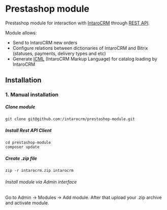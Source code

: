 Prestashop module
=============

Prestashop module for interaction with [IntaroCRM](http://www.intarocrm.com) through [REST API](http://docs.intarocrm.ru/rest-api/).

Module allows:

* Send to IntaroCRM new orders
* Configure relations between dictionaries of IntaroCRM and Bitrix (statuses, payments, delivery types and etc)
* Generate [ICML](http://docs.intarocrm.ru/index.php?n=Пользователи.ФорматICML) (IntaroCRM Markup Language) for catalog loading by IntaroCRM

Installation
-------------

### 1. Manual installation


##### Clone module
```
git clone git@github.com:/intarocrm/prestashop-module.git
```

##### Install Rest API Client

```
cd prestashop-module
composer update
```

##### Create .zip file 
```
zip -r intarocrm.zip intarocrm
```
###### Install module via Admin interface

Go to Admin -> Modules -> Add module. After that upload your .zip archive and activate module.

